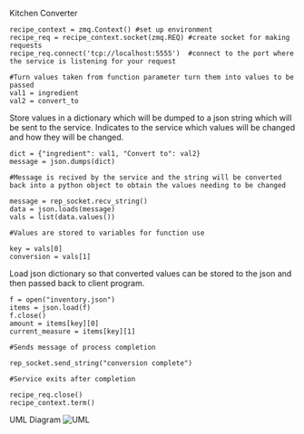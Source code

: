 Kitchen Converter

```
recipe_context = zmq.Context() #set up environment
recipe_req = recipe_context.socket(zmq.REQ) #create socket for making requests
recipe_req.connect('tcp://localhost:5555')  #connect to the port where the service is listening for your request

#Turn values taken from function parameter turn them into values to be passed
val1 = ingredient
val2 = convert_to
```
Store values in a dictionary which will be dumped to a json string which will be sent to the service. Indicates to the service which values will be changed and how they will be changed.
```
dict = {"ingredient": val1, "Convert to": val2}
message = json.dumps(dict)

#Message is recived by the service and the string will be converted back into a python object to obtain the values needing to be changed

message = rep_socket.recv_string()
data = json.loads(message)
vals = list(data.values())

#Values are stored to variables for function use

key = vals[0]
conversion = vals[1]
```
Load json dictionary so that converted values can be stored to the json and then passed back to client program.
```
f = open("inventory.json")
items = json.load(f)
f.close()
amount = items[key][0]
current_measure = items[key][1]

#Sends message of process completion

rep_socket.send_string("conversion complete")

#Service exits after completion 

recipe_req.close()
recipe_context.term()
```
UML Diagram
![UML](https://github.com/user-attachments/assets/57b6abb7-b2a1-4abe-913a-288e07873b08)
